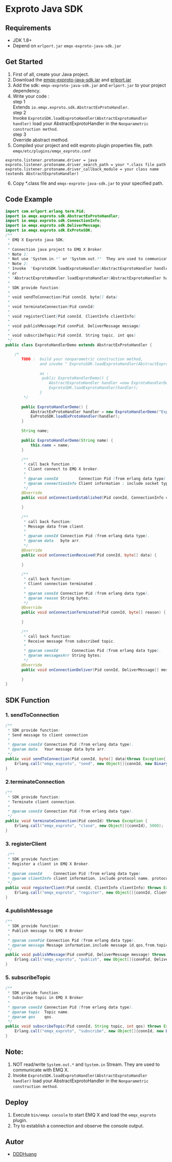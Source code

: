 # Exproto Java SDK



## Requirements

- JDK 1.8+
- Depend on `erlport.jar` `emqx-exproto-java-sdk.jar` 

## Get Started

1. First of all, create your Java project.
2. Download the [emqx-exproto-java-sdk.jar](https://github.com/emqx/emqx-exproto-java-sdk/blob/master/SDK/emqx-exproto-java-sdk-0.1.0.jar) and [erlport.jar](https://github.com/emqx/emqx-exproto-java-sdk/blob/master/src/main/resources/erlport.jar)
3. Add the sdk: `emqx-exproto-java-sdk.jar` and `erlport.jar` to your project dependency.
4. Write your code :  
 step 1  
 Extends ``io.emqx.exproto.sdk.AbstractExProtoHandler``.  
 step 2  
 Invoke  ``ExprotoSDK.loadExprotoHandler(AbstractExprotoHandler handler)`` load your AbstractExprotoHandler in the ``Nonparametric construction method``.  
 step 3  
 Override abstract method.  
5. Compiled your project and edit exproto plugin properties file, path ```emqx/etc/plugins/emqx_exproto.conf```  
```protperties
exproto.listener.protoname.driver = java
exproto.listener.protoname.driver_search_path = your *.class file path
exproto.listener.protoname.driver_callback_module = your class name (extends AbstractExprotoHandler)
```
6. Copy *.class file and `emqx-exproto-java-sdk.jar` to your specified path.
 ## Code Example
```java
import com.erlport.erlang.term.Pid;
import io.emqx.exproto.sdk.AbstractExProtoHandler;
import io.emqx.exproto.sdk.ConnectionInfo;
import io.emqx.exproto.sdk.DeliverMessage;
import io.emqx.exproto.sdk.ExProtoSDK;
/**
 * EMQ X Exproto java SDK;
 * 
 * Connection java project to EMQ X Broker.
 * Note 1:
 * Not use "System.in.*" or "System.out.*"  They are used to communicate with EMQ X.
 * Note 2:
 * Invoke  "ExprotoSDK.loadExprotoHandler(AbstractExprotoHandler handler)"
 * or
 * "AbstractExprotoHandler.loadExprotoHandler(AbstractExprotoHandler handler)"
 * 
 * SDK provide function:
 * 
 * void sendToConnection(Pid connId, byte[] data)
 * 
 * void terminateConnection(Pid connId)
 * 
 * void registerClient(Pid connId, ClientInfo clientInfo)
 * 
 * void publishMessage(Pid connPid, DeliverMessage message)
 * 
 * void subscribeTopic(Pid connId, String topic, int qos)
 */
public class ExprotoHandlerDemo extends AbstractExProtoHandler {

    /*
       TODO :  build your nonparametric construction method,
               and invoke " ExprotoSDK.loadExprotoHandler(AbstractExprotoHandler handler)" ,load your handler in SDK;
   
               as :
                public ExprotoHandlerDemo() {
                   AbstractExprotoHandler handler =new ExprotoHandlerDemo("ExprotoHandler Name");
                   ExprotoSDK.loadExprotoHandler(handler);
               }
        */
   
       public ExprotoHandlerDemo() {
           AbstractExProtoHandler handler = new ExprotoHandlerDemo("ExprotoHandler Name");
           ExProtoSDK.loadExProtoHandler(handler);
       }
   
       String name;
   
       public ExprotoHandlerDemo(String name) {
           this.name = name;
       }
   
       /**
        * call back function :
        * Client connect to EMQ X broker.
        *
        * @param connId         Connection Pid (from erlang data type).
        * @param connectionInfo Client information ; include socket type,socket name,peer name,peer cert.
        */
       @Override
       public void onConnectionEstablished(Pid connId, ConnectionInfo connectionInfo) {
   
       }
   
       /**
        * call back function:
        * Message data from client.
        *
        * @param connId Connection Pid (from erlang data type).
        * @param data   byte arr.
        */
       @Override
       public void onConnectionReceived(Pid connId, byte[] data) {
   
       }
   
       /**
        * call back function:
        * Client connection terminated .
        *
        * @param connId Connection Pid (from erlang data type).
        * @param reason String bytes;
        */
       @Override
       public void onConnectionTerminated(Pid connId, byte[] reason) {
   
       }
   
       /**
        * call back function:
        * Receive message from subscribed topic.
        *
        * @param connId      Connection Pid (from erlang data type).
        * @param messagesArr String bytes;
        */
       @Override
       public void onConnectionDeliver(Pid connId, DeliverMessage[] messagesArr) {
   
       }
}

```
## SDK Function
### 1. sendToConnection
```java
/**
 * SDK provide function:
 * Send message to client connection
 *
 * @param connId Connection Pid (from erlang data type).
 * @param data   Your message data byte arr.
 */
public void sendToConnection(Pid connId, byte[] data)throws Exception{
    Erlang.call("emqx_exproto", "send", new Object[]{connId, new Binary(data)}, 5000);
}
```
###  2.terminateConnection
```java
/**
 * SDK provide function:
 * Terminate client connection.
 *
 * @param connId Connection Pid (from erlang data type).
 */
public void terminateConnection(Pid connId) throws Exception {
    Erlang.call("emqx_exproto", "close", new Object[]{connId}, 5000);
}
```
###  3. registerClient

```java
 /**
 * SDK provide function:
 * Register a client in EMQ X Broker.
 *
 * @param connId     Connection Pid (from erlang data type).
 * @param clientInfo client information, include protocol name, protocol version ,client Id,username,mount point,keep alive time.
 */
public void registerClient(Pid connId, ClientInfo clientInfo) throws Exception {
    Erlang.call("emqx_exproto", "register", new Object[]{connId, ClientInfo.toErlangDataType(clientInfo)}, 5000);
}
```

### 4.publishMessage
```java
/**
 * SDK provide function:
 * Publish message to EMQ X Broker
 *
 * @param connPid Connection Pid (from erlang data type).
 * @param message Message information,include message id,qos,from,topic,payload,timestamp.
 */
public void publishMessage(Pid connPid, DeliverMessage message) throws Exception {
    Erlang.call("emqx_exproto", "publish", new Object[]{connPid, DeliverMessage.toErlangDataType(message)}, 5000);
}
```
### 5. subscribeTopic
```java
/**
 * SDK provide function:
 * Subscribe topic in EMQ X Broker
 *
 * @param connId Connection Pid (from erlang data type).
 * @param topic  Topic name.
 * @param qos    qos.
 */
public void subscribeTopic(Pid connId, String topic, int qos) throws Exception {
    Erlang.call("emqx_exproto", "subscribe", new Object[]{connId, new Binary(topic), qos}, 5000);
}
```
## Note: 
1. NOT read/write `System.out.*` and `System.in` Stream. They are used to communicate with EMQ X.
2. Invoke ``ExprotoSDK.loadExprotoHandler(AbstractExprotoHandler handler)`` load your AbstractExprotoHandler in the ``Nonparametric construction method``.  


## Deploy
1. Execute `bin/emqx console` to start EMQ X and load the `emqx_exproto` plugin.
2. Try to establish a connection and observe the console output.


## Autor

- [DDDHuang](https://github.com/DDDHuang)
